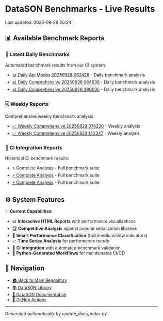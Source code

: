 # DataSON Benchmarks - Live Results

Last updated: 2025-09-28 06:24

## 📊 Available Benchmark Reports

### 🚀 Latest Daily Benchmarks
Automated benchmark results from our CI system:

- [📊 Daily Api Modes 20250928 062426](results/daily_api_modes_20250928_062426_report.html) - Daily benchmark analysis
- [📊 Daily Comprehensive 20250829 084936](results/daily_comprehensive_20250829_084936_report.html) - Daily benchmark analysis
- [📊 Daily Comprehensive 20250829 090006](results/daily_comprehensive_20250829_090006_report.html) - Daily benchmark analysis

### 🗓️ Weekly Reports
Comprehensive weekly benchmark analysis:

- [📈 Weekly Comprehensive 20250829 074220](results/weekly_comprehensive_20250829_074220_report.html) - Weekly analysis
- [📈 Weekly Comprehensive 20250828 142347](results/weekly_comprehensive_20250828_142347_report.html) - Weekly analysis

### 🔄 CI Integration Reports
Historical CI benchmark results:

- [⚡ Complete Analysis](results/ci_20250619_124048_15758084815_complete_report.html) - Full benchmark suite
- [⚡ Complete Analysis](results/ci_20250618_031200_15722975520_complete_report.html) - Full benchmark suite
- [⚡ Complete Analysis](results/ci_20250619_031310_15748485051_complete_report.html) - Full benchmark suite

## ⚙️ System Features

✨ **Current Capabilities**:
- 📊 **Interactive HTML Reports** with performance visualizations
- 🏆 **Competitive Analysis** against popular serialization libraries
- 🎯 **Smart Performance Classification** (fast/medium/slow indicators)
- 📈 **Time Series Analysis** for performance trends
- 🔄 **CI Integration** with automated benchmark validation
- 🤖 **Python-Generated Workflows** for maintainable CI/CD

## 🔗 Navigation
- [🏠 Back to Main Repository](https://github.com/danielendler/datason-benchmarks)
- [📚 DataSON Library](https://github.com/danielendler/datason)
- [📖 DataSON Documentation](https://datason.readthedocs.io/en/latest/)
- [🔄 GitHub Actions](https://github.com/danielendler/datason-benchmarks/actions)

---
*Generated automatically by update_docs_index.py*
